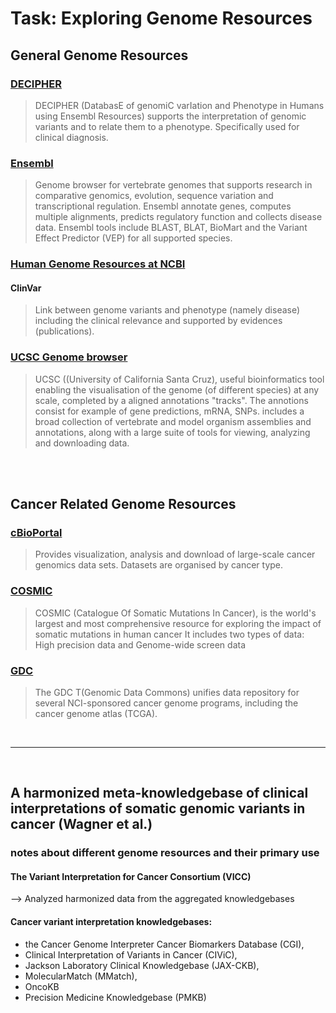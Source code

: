 # Task: Exploring Genome Resources

## General Genome Resources 

### [DECIPHER](https://decipher.sanger.ac.uk)
> DECIPHER (DatabasE of genomiC varIation and Phenotype in Humans using Ensembl Resources) supports the interpretation of genomic variants and to relate them to a phenotype. Specifically used for clinical diagnosis.

### [Ensembl](https://www.ensembl.org/index.html)
> Genome browser for vertebrate genomes that supports research in comparative genomics, evolution, sequence variation and transcriptional regulation. Ensembl annotate genes, computes multiple alignments, predicts regulatory function and collects disease data. Ensembl tools include BLAST, BLAT, BioMart and the Variant Effect Predictor (VEP) for all supported species.

### [Human Genome Resources at NCBI](https://www.ncbi.nlm.nih.gov/genome/guide/human/)
#### ClinVar 
> Link between genome variants and phenotype (namely disease) including the clinical relevance and supported by evidences (publications). 


### [UCSC Genome browser](https://genome.ucsc.edu)
> UCSC ((University of California Santa Cruz), useful bioinformatics tool enabling the visualisation of the genome (of different species) at any scale, completed by a aligned annotations "tracks". The annotions consist for example of gene predictions, mRNA, SNPs.
> includes a broad collection of vertebrate and model organism assemblies and annotations, along with a large suite of tools for viewing, analyzing and downloading data.
<br>


<br>

## Cancer Related Genome Resources

### [cBioPortal](https://www.cbioportal.org) 
> Provides visualization, analysis and download of large-scale cancer genomics data sets. Datasets are organised by cancer type. 

### [COSMIC](https://cancer.sanger.ac.uk/cosmic) 
> COSMIC (Catalogue Of Somatic Mutations In Cancer), is the world's largest and most comprehensive resource for exploring the impact of somatic mutations in human cancer It includes two types of data: High precision data and Genome-wide screen data

### [GDC](https://gdc.cancer.gov)
> The GDC T(Genomic Data Commons) unifies data repository for several NCI-sponsored cancer genome programs, including the cancer genome atlas (TCGA).
<br>

----------------------

<br>

## A harmonized meta-knowledgebase of clinical interpretations of somatic genomic variants in cancer (Wagner et al.)
### notes about different genome resources and their primary use

#### The Variant Interpretation for Cancer Consortium (VICC) 
--> Analyzed harmonized data from the aggregated knowledgebases

#### Cancer variant interpretation knowledgebases: 
* the Cancer Genome Interpreter Cancer Biomarkers Database (CGI), 
* Clinical Interpretation of Variants in Cancer (CIViC), 
* Jackson Laboratory Clinical Knowledgebase (JAX-CKB), 
* MolecularMatch (MMatch), 
* OncoKB 
* Precision Medicine Knowledgebase (PMKB) 
